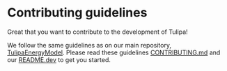 # Contributing guidelines

Great that you want to contribute to the development of Tulipa!

We follow the same guidelines as on our main repository, [TulipaEnergyModel](https://github.com/TulipaEnergy/TulipaEnergyModel.jl).
Please read these guidelines [CONTRIBUTING.md](https://github.com/TulipaEnergy/TulipaEnergyModel.jl/blob/main/CONTRIBUTING.md) and our [README.dev](https://github.com/TulipaEnergy/TulipaEnergyModel.jl/blob/main/README.dev.md) to get you started.
